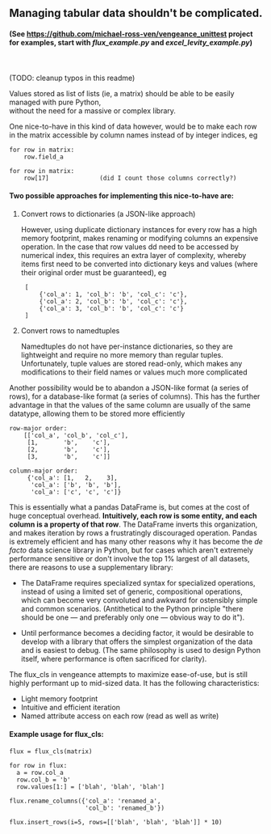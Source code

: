 ## Managing tabular data shouldn't be complicated.

#### (See https://github.com/michael-ross-ven/vengeance_unittest project for examples, start with *flux_example.py* and *excel_levity_example.py*)
\
\
(TODO: cleanup typos in this readme)

Values stored as list of lists (ie, a matrix) should be able to be easily managed with pure Python,  
without the need for a massive or complex library.

One nice-to-have in this kind of data however, would be to make each row in the matrix accessible by column names instead 
of by integer indices, eg

    for row in matrix:
        row.field_a

    for row in matrix:
        row[17]              (did I count those columns correctly?)


#### Two possible approaches for implementing this nice-to-have are:

1) Convert rows to dictionaries (a JSON-like approach)

    However, using duplicate dictionary instances for every row has a high memory
    footprint, makes renaming or modifying columns an expensive operation. 
    In the case that row values dd need to be accessed by numerical index, this requires an extra layer of 
    complexity, whereby items first need to be converted into dictionary keys and values 
    (where their original order must be guaranteed), eg
    
        [
            {'col_a': 1, 'col_b': 'b', 'col_c': 'c'},
            {'col_a': 2, 'col_b': 'b', 'col_c': 'c'},
            {'col_a': 3, 'col_b': 'b', 'col_c': 'c'}
        ]

2) Convert rows to namedtuples

    Namedtuples do not have per-instance dictionaries, so they are
    lightweight and require no more memory than regular tuples.
    Unfortunately, tuple values are stored read-only, which makes 
    any modifications to their field names or values much more complicated

Another possibility would be to abandon a JSON-like format (a series of rows), 
for a database-like format (a series of columns). This has the further advantage 
in that the values of the same column are usually of the same datatype, allowing 
them to be stored more efficiently

    row-major order:
        [['col_a', 'col_b', 'col_c'],
         [1,       'b',    'c'],
         [2,       'b',    'c'],
         [3,       'b',    'c']]

    column-major order:
         {'col_a': [1,   2,    3],
          'col_a': ['b', 'b', 'b'],
          'col_a': ['c', 'c', 'c']}


This is essentially what a pandas DataFrame is, but comes at the cost of huge conceptual overhead.
**Intuitively, each row is some entity, and each column is a property of that row**.
The DataFrame inverts this organization, and makes iteration by rows a frustratingly 
discouraged operation. Pandas is extremely efficient and has many other reasons 
why it has become the *de facto* data science library in Python, but for cases which aren't extremely
performance sensitive or don't involve the top 1% largest of all datasets, there are reasons 
to use a supplementary library:

- The DataFrame requires specialized syntax for specialized operations, instead of using a limited set of generic, 
compositional operations, which can become very convoluted and awkward for ostensibly simple and common scenarios. 
(Antithetical to the Python principle "there should be one — and preferably only one — obvious way to do it").

- Until performance becomes a deciding factor, it would be desirable to develop with a library 
that offers the simplest organization of the data and is easiest to debug. (The same philosophy is used to design 
Python itself, where performance is often sacrificed for clarity).

The flux_cls in vengeance attempts to maximize ease-of-use, but is still highly performant up to mid-sized data.
It has the following characteristics:
- Light memory footprint
- Intuitive and efficient iteration
- Named attribute access on each row (read as well as write)


#### Example usage for flux_cls:
    flux = flux_cls(matrix)

    for row in flux:
      a = row.col_a
      row.col_b = 'b'
      row.values[1:] = ['blah', 'blah', 'blah']

    flux.rename_columns({'col_a': 'renamed_a',
                         'col_b': 'renamed_b'})

    flux.insert_rows(i=5, rows=[['blah', 'blah', 'blah']] * 10)

